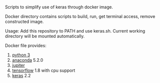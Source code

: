 Scripts to simplify use of keras through docker image.

Docker directory contains scripts to build, run, get terminal access, remove constructed image.

Usage:
Add this repository to PATH and use keras.sh.
Current working directory will be mounted automatically.

Docker file provides:
1. [python 3](https://www.python.org/download/releases/3.0/)
2. [anaconda](https://anaconda.org/anaconda/python) 5.2.0
3. [jupiter](http://jupyter.org/)
4. [tensorflow](https://www.tensorflow.org) 1.8 with cpu support
5. [keras](https://github.com/keras-team/keras) 2.2
